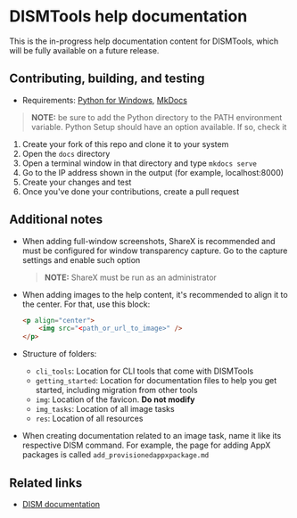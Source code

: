 # DISMTools help documentation

This is the in-progress help documentation content for DISMTools, which will be fully available on a future release.

## Contributing, building, and testing

- Requirements: [Python for Windows](https://www.python.org), [MkDocs](https://www.mkdocs.org)

> **NOTE:** be sure to add the Python directory to the PATH environment variable. Python Setup should have an option available. If so, check it

1. Create your fork of this repo and clone it to your system
2. Open the `docs` directory
3. Open a terminal window in that directory and type `mkdocs serve`
4. Go to the IP address shown in the output (for example, localhost:8000)
5. Create your changes and test
6. Once you've done your contributions, create a pull request

## Additional notes

- When adding full-window screenshots, ShareX is recommended and must be configured for window transparency capture. Go to the capture settings and enable such option

    > **NOTE:** ShareX must be run as an administrator

- When adding images to the help content, it's recommended to align it to the center. For that, use this block:

    ```html
    <p align="center">
        <img src="<path_or_url_to_image>" />
    </p>
    ```

- Structure of folders:

    - `cli_tools`: Location for CLI tools that come with DISMTools
    - `getting_started`: Location for documentation files to help you get started, including migration from other tools
    - `img`: Location of the favicon. **Do not modify**
    - `img_tasks`: Location of all image tasks
    - `res`: Location of all resources

- When creating documentation related to an image task, name it like its respective DISM command. For example, the page for adding AppX packages is called `add_provisionedappxpackage.md`

## Related links

- [DISM documentation](https://learn.microsoft.com/en-us/windows-hardware/manufacture/desktop/dism-reference--deployment-image-servicing-and-management?view=windows-11)